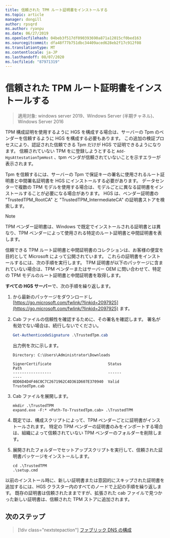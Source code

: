 ```yaml
---
title: 信頼された TPM ルート証明書をインストールする
ms.topic: article
manager: dongill
author: rpsqrd
ms.author: ryanpu
ms.date: 06/27/2019
ms.openlocfilehash: 04beb3f517df090393690a871a12015cf0bed163
ms.sourcegitcommit: dfa48f77b751dbc34409aced628eb2f17c912f08
ms.translationtype: MT
ms.contentlocale: ja-JP
ms.lasthandoff: 08/07/2020
ms.locfileid: "87971319"
---
```

# <a name="install-trusted-tpm-root-certificates"></a>信頼された TPM ルート証明書をインストールする

>適用対象: windows server 2019、Windows Server (半期チャネル)、Windows Server 2016

TPM 構成証明を使用するように HGS を構成する場合は、サーバーの Tpm のベンダーを信頼するように HGS を構成する必要もあります。
この追加の検証プロセスにより、認証された信頼できる Tpm だけが HGS で証明できるようになります。
信頼されていない TPM をに登録しようとすると `Add-HgsAttestationTpmHost` 、tpm ベンダが信頼されていないことを示すエラーが表示されます。

Tpm を信頼するには、サーバーの Tpm で保証キーの署名に使用されるルート証明書と中間署名証明書を HGS にインストールする必要があります。
データセンターで複数の TPM モデルを使用する場合は、モデルごとに異なる証明書をインストールすることが必要になる場合があります。
HGS は、ベンダー証明書の "TrustedTPM_RootCA" と "TrustedTPM_IntermediateCA" の証明書ストアを検索します。

> [!NOTE]
> TPM ベンダー証明書は、Windows で既定でインストールされる証明書とは異なり、TPM ベンダーによって使用される特定のルート証明書と中間証明書を表します。

信頼できる TPM ルート証明書と中間証明書のコレクションは、お客様の便宜を目的として Microsoft によって公開されています。
これらの証明書をインストールするには、次の手順を実行します。
TPM 証明書が以下のパッケージに含まれていない場合は、TPM ベンダーまたはサーバー OEM に問い合わせて、特定の TPM モデルのルート証明書と中間証明書を取得します。

**すべての HGS サーバー**で、次の手順を繰り返します。

1.  から最新のパッケージをダウンロードし [https://go.microsoft.com/fwlink/?linkid=2097925](https://go.microsoft.com/fwlink/?linkid=2097925) ます。

2.  Cab ファイルの信頼性を確認するために、その署名を確認します。 署名が有効でない場合は、続行しないでください。

    ```powershell
    Get-AuthenticodeSignature .\TrustedTpm.cab
    ```

    出力例を次に示します。

    ```
    Directory: C:\Users\Administrator\Downloads

    SignerCertificate                         Status                                 Path
    -----------------                         ------                                 ----
    0DD6D4D4F46C0C7C2671962C4D361D607E370940  Valid                                  TrustedTpm.cab
    ```

2.  Cab ファイルを展開します。

    ```
    mkdir .\TrustedTPM
    expand.exe -F:* <Path-To-TrustedTpm.cab> .\TrustedTPM
    ```

3.  既定では、構成スクリプトによって、TPM ベンダーごとに証明書がインストールされます。 特定の TPM ベンダーの証明書のみをインポートする場合は、組織によって信頼されていない TPM ベンダーのフォルダーを削除します。

4.  展開されたフォルダーでセットアップスクリプトを実行して、信頼された証明書パッケージをインストールします。

    ```
    cd .\TrustedTPM
    .\setup.cmd
    ```

以前のインストール時に、新しい証明書または意図的にスキップされた証明書を追加するには、HGS クラスター内のすべてのノードで上記の手順を繰り返します。
既存の証明書は信頼されたままですが、拡張された cab ファイルで見つかった新しい証明書は、信頼された TPM ストアに追加されます。

## <a name="next-step"></a>次のステップ

> [!div class="nextstepaction"]
> [ファブリック DNS の構成](guarded-fabric-configuring-fabric-dns-tpm.md)



